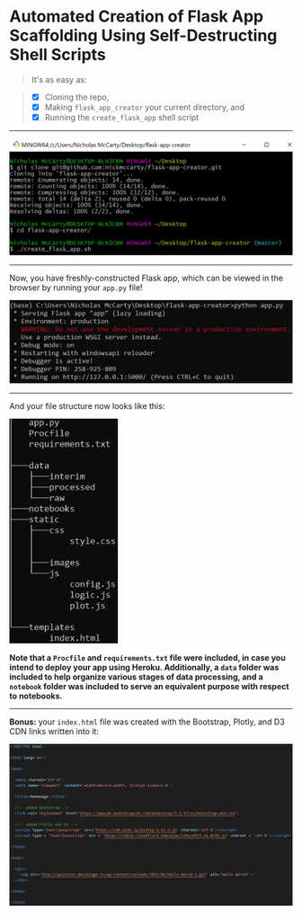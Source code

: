 # Automated Creation of Flask App Scaffolding Using Self-Destructing Shell Scripts

> It's as easy as:

> - [x] Cloning the repo,
> - [x] Making ```flask_app_creator``` your current directory, and
> - [x] Running the ```create_flask_app``` shell script

---

![](./images/bash_terminal.JPG)

---

Now, you have freshly-constructed Flask app, which can be viewed in the browser by running your ```app.py``` file!

![](./images/command_terminal.JPG)

---

And your file structure now looks like this:

<img src="./images/tree_view.JPG" alt="Your image title" height="400"/>

**Note that a ```Procfile``` and ```requirements.txt``` file were included, in case you intend to deploy your app using Heroku. Additionally, a ```data``` folder was included to help organize various stages of data processing, and a ```notebook``` folder was included to serve an equivalent purpose with respect to notebooks.**

---

**Bonus:** your ```index.html``` file was created with the Bootstrap, Plotly, and D3 CDN links written into it:

![](./images/homepage.JPG)
